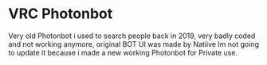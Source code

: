 # VRC Photonbot

Very old Photonbot i used to search people back in 2019, very badly coded and not working anymore, original BOT UI was made by Natiive
Im  not going to update it because i made a new working Photonbot for Private use.

